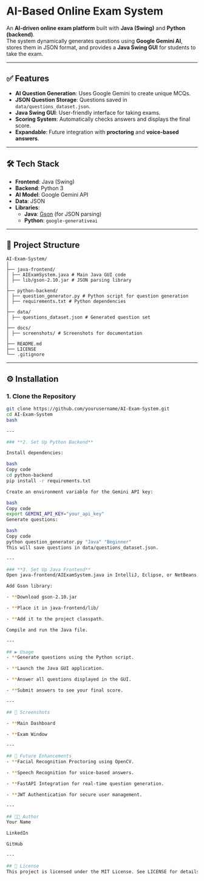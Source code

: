 # AI-Based Online Exam System

An **AI-driven online exam platform** built with **Java (Swing)** and **Python (backend)**.  
The system dynamically generates questions using **Google Gemini AI**, stores them in JSON format, and provides a **Java Swing GUI** for students to take the exam.

---

## ✅ Features
- **AI Question Generation**: Uses Google Gemini to create unique MCQs.
- **JSON Question Storage**: Questions saved in `data/questions_dataset.json`.
- **Java Swing GUI**: User-friendly interface for taking exams.
- **Scoring System**: Automatically checks answers and displays the final score.
- **Expandable**: Future integration with **proctoring** and **voice-based answers**.

---

## 🛠 Tech Stack
- **Frontend**: Java (Swing)
- **Backend**: Python 3
- **AI Model**: Google Gemini API
- **Data**: JSON
- **Libraries**:
  - **Java**: [Gson](https://github.com/google/gson) (for JSON parsing)
  - **Python**: `google-generativeai`

---

## 📂 Project Structure
    AI-Exam-System/
    │
    ├── java-frontend/
    │ ├── AIExamSystem.java # Main Java GUI code
    │ ├── lib/gson-2.10.jar # JSON parsing library
    │
    ├── python-backend/
    │ ├── question_generator.py # Python script for question generation
    │ ├── requirements.txt # Python dependencies
    │
    ├── data/
    │ ├── questions_dataset.json # Generated question set
    │
    ├── docs/
    │ ├── screenshots/ # Screenshots for documentation
    │
    ├── README.md
    ├── LICENSE
    └── .gitignore

---

## ⚙️ Installation

### **1. Clone the Repository**

  ```bash
  git clone https://github.com/yourusername/AI-Exam-System.git
  cd AI-Exam-System
  bash

---

### **2. Set Up Python Backend**

Install dependencies:

bash
Copy code
cd python-backend
pip install -r requirements.txt

Create an environment variable for the Gemini API key:

bash
Copy code
export GEMINI_API_KEY="your_api_key"
Generate questions:

bash
Copy code
python question_generator.py "Java" "Beginner"
This will save questions in data/questions_dataset.json.

---

### **3. Set Up Java Frontend**
Open java-frontend/AIExamSystem.java in IntelliJ, Eclipse, or NetBeans.

Add Gson library:

- **Download gson-2.10.jar

- **Place it in java-frontend/lib/

- **Add it to the project classpath.

Compile and run the Java file.

---

## ▶️ Usage
- **Generate questions using the Python script.

- **Launch the Java GUI application.

- **Answer all questions displayed in the GUI.

- **Submit answers to see your final score.

---

## 📸 Screenshots

- **Main Dashboard

- **Exam Window

---

## 🔗 Future Enhancements
- **Facial Recognition Proctoring using OpenCV.

- **Speech Recognition for voice-based answers.

- **FastAPI Integration for real-time question generation.

- **JWT Authentication for secure user management.

---

## 👨‍💻 Author
Your Name

LinkedIn

GitHub

---

## 📜 License
This project is licensed under the MIT License. See LICENSE for details.

